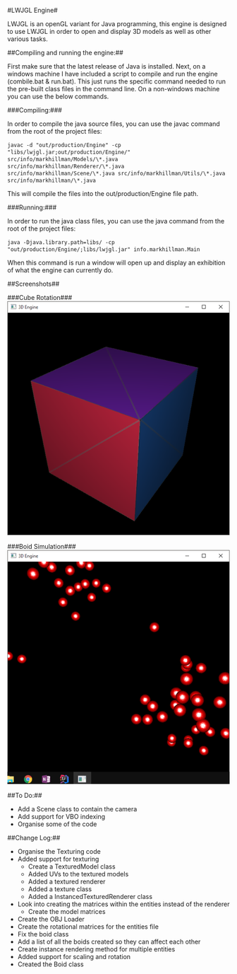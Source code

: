#LWJGL Engine#

LWJGL is an openGL variant for Java programming, this engine is designed to use LWJGL in order to open and display 3D models as well as other various tasks.

##Compiling and running the engine:##

First make sure that the latest release of Java is installed. Next, on a windows machine I have included a script to compile and run the engine (combile.bat & run.bat). This just runs the specific command needed to run the pre-built class files in the command line. On a non-windows machine you can use the below commands.

###Compiling:###

In order to compile the java source files, you can use the javac command from the root of the project files:

```
javac -d "out/production/Engine" -cp "libs/lwjgl.jar;out/production/Engine/" src/info/markhillman/Models/\*.java src/info/markhillman/Renderer/\*.java src/info/markhillman/Scene/\*.java src/info/markhillman/Utils/\*.java src/info/markhillman/\*.java
```

This will compile the files into the out/production/Engine file path.

###Running:###

In order to run the java class files, you can use the java command from the root of the project files:

```
java -Djava.library.path=libs/ -cp "out/production/Engine/;libs/lwjgl.jar" info.markhillman.Main
```

When this command is run a window will open up and display an exhibition of what the engine can currently do.

##Screenshots##

###Cube Rotation###
![Cube Rotation Simulation](/res/screenshots/cube.png?raw=true "Cube Rendering")

###Boid Simulation###
![Boid simulation screenshot](/res/screenshots/boids.png?raw=true "Boid Simulation")

##To Do:##
- Add a Scene class to contain the camera
- Add support for VBO indexing
- Organise some of the code

##Change Log:##
- Organise the Texturing code
- Added support for texturing
  - Create a TexturedModel class
  - Added UVs to the textured models
  - Added a textured renderer
  - Added a texture class
  - Added a InstancedTexturedRenderer class
- Look into creating the matrices within the entities instead of the renderer
  - Create the model matrices
- Create the OBJ Loader
- Create the rotational matrices for the entities file
- Fix the boid class
- Add a list of all the boids created so they can affect each other
- Create instance rendering method for multiple entities
- Added support for scaling and rotation
- Created the Boid class
